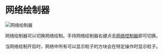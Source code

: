 # 网络绘制器

![网络绘制器](https://cdn.jsdelivr.net/gh/GuizhanCraft/Networks-Wiki/images/network-crayon.png ':size=25%')

网络绘制器可以切换网络绘制。手持网络绘制器右键点击[网络控制器](/Network-Controller)即可切换。

当网络绘制开启时，网络中所有可以显示粒子的方块会在特定操作时显示粒子。
